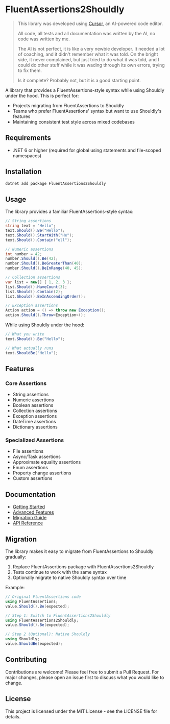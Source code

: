 # FluentAssertions2Shouldly

> This library was developed using [Cursor](https://cursor.sh/), an AI-powered code editor.
>
> All code, all tests and all documentation was written by the AI, no code was written by me.
>
> The AI is not perfect, it is like a very newbie developer. It needed a lot of coaching, and it didn't remember what it was told.  On the bright side, it never complained, but just tried to do what it was told, and I could do other stuff while it was wading through its own errors, trying to fix them.
>
> Is it complete?  Probably not, but it is a good starting point.

A library that provides a FluentAssertions-style syntax while using Shouldly under the hood. This is perfect for:

- Projects migrating from FluentAssertions to Shouldly
- Teams who prefer FluentAssertions' syntax but want to use Shouldly's features
- Maintaining consistent test style across mixed codebases

## Requirements

- .NET 6 or higher (required for global using statements and file-scoped namespaces)

## Installation

```bash
dotnet add package FluentAssertions2Shouldly
```

## Usage

The library provides a familiar FluentAssertions-style syntax:

```csharp
// String assertions
string text = "Hello";
text.Should().Be("Hello");
text.Should().StartWith("He");
text.Should().Contain("ell");

// Numeric assertions
int number = 42;
number.Should().Be(42);
number.Should().BeGreaterThan(40);
number.Should().BeInRange(40, 45);

// Collection assertions
var list = new[] { 1, 2, 3 };
list.Should().HaveCount(3);
list.Should().Contain(2);
list.Should().BeInAscendingOrder();

// Exception assertions
Action action = () => throw new Exception();
action.Should().Throw<Exception>();
```

While using Shouldly under the hood:

```csharp
// What you write
text.Should().Be("Hello");

// What actually runs
text.ShouldBe("Hello");
```

## Features

### Core Assertions
- String assertions
- Numeric assertions
- Boolean assertions
- Collection assertions
- Exception assertions
- DateTime assertions
- Dictionary assertions

### Specialized Assertions
- File assertions
- Async/Task assertions
- Approximate equality assertions
- Enum assertions
- Property change assertions
- Custom assertions

## Documentation

- [Getting Started](docs/GettingStarted.md)
- [Advanced Features](docs/AdvancedFeatures.md)
- [Migration Guide](docs/Migration.md)
- [API Reference](docs/api/README.md)

## Migration

The library makes it easy to migrate from FluentAssertions to Shouldly gradually:

1. Replace FluentAssertions package with FluentAssertions2Shouldly
2. Tests continue to work with the same syntax
3. Optionally migrate to native Shouldly syntax over time

Example:
```csharp
// Original FluentAssertions code
using FluentAssertions;
value.Should().Be(expected);

// Step 1: Switch to FluentAssertions2Shouldly
using FluentAssertions2Shouldly;
value.Should().Be(expected);

// Step 2 (Optional): Native Shouldly
using Shouldly;
value.ShouldBe(expected);
```

## Contributing

Contributions are welcome! Please feel free to submit a Pull Request. For major changes, please open an issue first to discuss what you would like to change.

## License

This project is licensed under the MIT License - see the LICENSE file for details. 